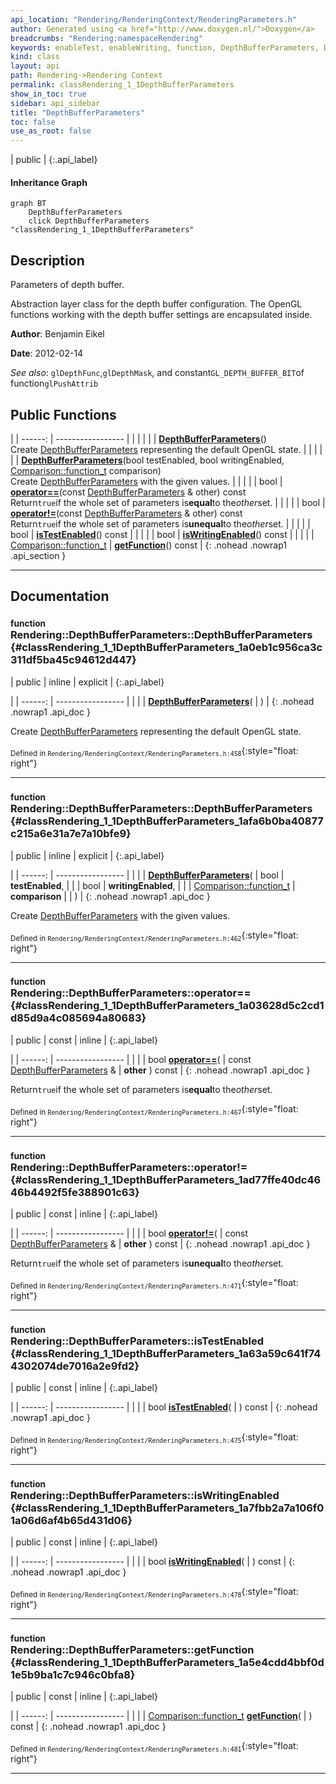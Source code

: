 ```yaml
---
api_location: "Rendering/RenderingContext/RenderingParameters.h"
author: Generated using <a href="http://www.doxygen.nl/">Doxygen</a>
breadcrumbs: "Rendering:namespaceRendering"
keywords: enableTest, enableWriting, function, DepthBufferParameters, DepthBufferParameters, isTestEnabled, isWritingEnabled, getFunction
kind: class
layout: api
path: Rendering->Rendering Context
permalink: classRendering_1_1DepthBufferParameters
show_in_toc: true
sidebar: api_sidebar
title: "DepthBufferParameters"
toc: false
use_as_root: false
---
```


| public |
{:.api_label}

#### Inheritance Graph

```mermaid
graph BT
	DepthBufferParameters
	click DepthBufferParameters "classRendering_1_1DepthBufferParameters"
```

## Description

Parameters of depth buffer.

Abstraction layer class for the depth buffer configuration. The OpenGL functions working with the depth buffer settings are encapsulated inside.

**Author**: Benjamin Eikel



**Date**: 2012-02-14



*See also*: `glDepthFunc`,`glDepthMask`, and constant`GL_DEPTH_BUFFER_BIT`of function`glPushAttrib`





## Public Functions

|
| ------: | ----------------- |
|  | |
|  | **[DepthBufferParameters](#classRendering_1_1DepthBufferParameters_1a0eb1c956ca3c311df5ba45c94612d447)**() <br/> Create [DepthBufferParameters](classRendering_1_1DepthBufferParameters) representing the default OpenGL state. |
|  | |
|  | **[DepthBufferParameters](#classRendering_1_1DepthBufferParameters_1afa6b0ba40877c215a6e31a7e7a10bfe9)**(bool testEnabled, bool writingEnabled,  [Comparison::function_t](namespaceRendering_1_1Comparison#namespaceRendering_1_1Comparison_1a16931e86f2034b760a8a74283dddc1d5)  comparison) <br/> Create [DepthBufferParameters](classRendering_1_1DepthBufferParameters) with the given values. |
|  | |
| bool | **[operator==](#classRendering_1_1DepthBufferParameters_1a03628d5c2cd1d85d9a4c085694a80683)**(const [DepthBufferParameters](classRendering_1_1DepthBufferParameters) & other) const <br/> Return`true`if the whole set of parameters is**equal**to the*other*set. |
|  | |
| bool | **[operator!=](#classRendering_1_1DepthBufferParameters_1ad77ffe40dc4646b4492f5fe388901c63)**(const [DepthBufferParameters](classRendering_1_1DepthBufferParameters) & other) const <br/> Return`true`if the whole set of parameters is**unequal**to the*other*set. |
|  | |
| bool | **[isTestEnabled](#classRendering_1_1DepthBufferParameters_1a63a59c641f744302074de7016a2e9fd2)**() const |
|  | |
| bool | **[isWritingEnabled](#classRendering_1_1DepthBufferParameters_1a7fbb2a7a106f01a06d6af4b65d431d06)**() const |
|  | |
| [Comparison::function_t](namespaceRendering_1_1Comparison#namespaceRendering_1_1Comparison_1a16931e86f2034b760a8a74283dddc1d5) | **[getFunction](#classRendering_1_1DepthBufferParameters_1a5e4cdd4bbf0d1e5b9ba1c7c946c0bfa8)**() const |
{: .nohead .nowrap1 .api_section }


-------------------------------------------------------------------

## Documentation

### <small>function</small><br/> Rendering::DepthBufferParameters::DepthBufferParameters {#classRendering_1_1DepthBufferParameters_1a0eb1c956ca3c311df5ba45c94612d447}

| public | inline | explicit |
{:.api_label}

|
| ------: | ----------------- |
|  |
|  **[DepthBufferParameters](#classRendering_1_1DepthBufferParameters_1a0eb1c956ca3c311df5ba45c94612d447)**( |  ) |
{: .nohead .nowrap1 .api_doc }

Create [DepthBufferParameters](classRendering_1_1DepthBufferParameters) representing the default OpenGL state.





<sub>Defined in `Rendering/RenderingContext/RenderingParameters.h:458`</sub>{:style="float: right"}

-------------------------------------------------------------------

### <small>function</small><br/> Rendering::DepthBufferParameters::DepthBufferParameters {#classRendering_1_1DepthBufferParameters_1afa6b0ba40877c215a6e31a7e7a10bfe9}

| public | inline | explicit |
{:.api_label}

|
| ------: | ----------------- |
|  |
|  **[DepthBufferParameters](#classRendering_1_1DepthBufferParameters_1afa6b0ba40877c215a6e31a7e7a10bfe9)**( | bool | **testEnabled**, |
| | bool | **writingEnabled**, |
| |  [Comparison::function_t](namespaceRendering_1_1Comparison#namespaceRendering_1_1Comparison_1a16931e86f2034b760a8a74283dddc1d5)  | **comparison** |
|   ) |
{: .nohead .nowrap1 .api_doc }

Create [DepthBufferParameters](classRendering_1_1DepthBufferParameters) with the given values.





<sub>Defined in `Rendering/RenderingContext/RenderingParameters.h:462`</sub>{:style="float: right"}

-------------------------------------------------------------------

### <small>function</small><br/> Rendering::DepthBufferParameters::operator== {#classRendering_1_1DepthBufferParameters_1a03628d5c2cd1d85d9a4c085694a80683}

| public | const | inline |
{:.api_label}

|
| ------: | ----------------- |
|  |
| bool **[operator==](#classRendering_1_1DepthBufferParameters_1a03628d5c2cd1d85d9a4c085694a80683)**( | const [DepthBufferParameters](classRendering_1_1DepthBufferParameters) & | **other** ) const |
{: .nohead .nowrap1 .api_doc }

Return`true`if the whole set of parameters is**equal**to the*other*set.





<sub>Defined in `Rendering/RenderingContext/RenderingParameters.h:467`</sub>{:style="float: right"}

-------------------------------------------------------------------

### <small>function</small><br/> Rendering::DepthBufferParameters::operator!= {#classRendering_1_1DepthBufferParameters_1ad77ffe40dc4646b4492f5fe388901c63}

| public | const | inline |
{:.api_label}

|
| ------: | ----------------- |
|  |
| bool **[operator!=](#classRendering_1_1DepthBufferParameters_1ad77ffe40dc4646b4492f5fe388901c63)**( | const [DepthBufferParameters](classRendering_1_1DepthBufferParameters) & | **other** ) const |
{: .nohead .nowrap1 .api_doc }

Return`true`if the whole set of parameters is**unequal**to the*other*set.





<sub>Defined in `Rendering/RenderingContext/RenderingParameters.h:471`</sub>{:style="float: right"}

-------------------------------------------------------------------

### <small>function</small><br/> Rendering::DepthBufferParameters::isTestEnabled {#classRendering_1_1DepthBufferParameters_1a63a59c641f744302074de7016a2e9fd2}

| public | const | inline |
{:.api_label}

|
| ------: | ----------------- |
|  |
| bool **[isTestEnabled](#classRendering_1_1DepthBufferParameters_1a63a59c641f744302074de7016a2e9fd2)**( |  ) const |
{: .nohead .nowrap1 .api_doc }





<sub>Defined in `Rendering/RenderingContext/RenderingParameters.h:475`</sub>{:style="float: right"}

-------------------------------------------------------------------

### <small>function</small><br/> Rendering::DepthBufferParameters::isWritingEnabled {#classRendering_1_1DepthBufferParameters_1a7fbb2a7a106f01a06d6af4b65d431d06}

| public | const | inline |
{:.api_label}

|
| ------: | ----------------- |
|  |
| bool **[isWritingEnabled](#classRendering_1_1DepthBufferParameters_1a7fbb2a7a106f01a06d6af4b65d431d06)**( |  ) const |
{: .nohead .nowrap1 .api_doc }





<sub>Defined in `Rendering/RenderingContext/RenderingParameters.h:478`</sub>{:style="float: right"}

-------------------------------------------------------------------

### <small>function</small><br/> Rendering::DepthBufferParameters::getFunction {#classRendering_1_1DepthBufferParameters_1a5e4cdd4bbf0d1e5b9ba1c7c946c0bfa8}

| public | const | inline |
{:.api_label}

|
| ------: | ----------------- |
|  |
| [Comparison::function_t](namespaceRendering_1_1Comparison#namespaceRendering_1_1Comparison_1a16931e86f2034b760a8a74283dddc1d5) **[getFunction](#classRendering_1_1DepthBufferParameters_1a5e4cdd4bbf0d1e5b9ba1c7c946c0bfa8)**( |  ) const |
{: .nohead .nowrap1 .api_doc }





<sub>Defined in `Rendering/RenderingContext/RenderingParameters.h:481`</sub>{:style="float: right"}

-------------------------------------------------------------------

